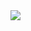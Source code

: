 <img src="https://www.i2web.com.br/assets/images/github-banner.png" />

<!--<a href="https://i2web.com.br">I2 Web</a><br/>
<a href="https://www.linkedin.com/in/luis-henrique-abeno/">LinkedIn</a>-->
